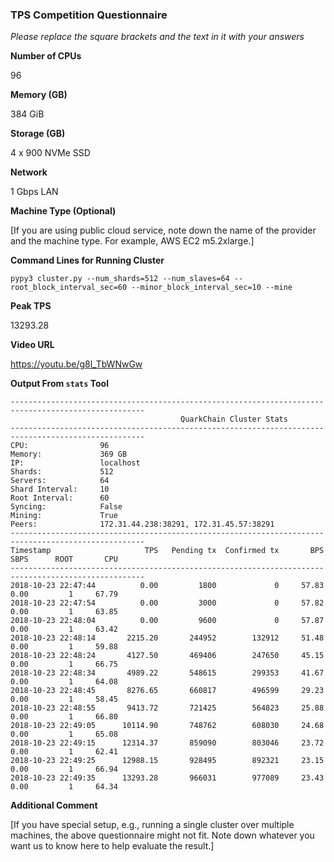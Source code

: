 ### TPS Competition Questionnaire

*Please replace the square brackets and the text in it with your answers*

**Number of CPUs**

96

**Memory (GB)**

384 GiB

**Storage (GB)**

4 x 900 NVMe SSD

**Network**

1 Gbps LAN

**Machine Type (Optional)**

[If you are using public cloud service, note down the name of the provider and the machine type. For example, AWS EC2 m5.2xlarge.]

**Command Lines for Running Cluster**
```
pypy3 cluster.py --num_shards=512 --num_slaves=64 --root_block_interval_sec=60 --minor_block_interval_sec=10 --mine
```

**Peak TPS**

13293.28

**Video URL**

https://youtu.be/g8l_TbWNwGw

**Output From `stats` Tool**
```
----------------------------------------------------------------------------------------------------
                                      QuarkChain Cluster Stats
----------------------------------------------------------------------------------------------------
CPU:                96
Memory:             369 GB
IP:                 localhost
Shards:             512
Servers:            64
Shard Interval:     10
Root Interval:      60
Syncing:            False
Mining:             True
Peers:              172.31.44.238:38291, 172.31.45.57:38291
----------------------------------------------------------------------------------------------------
Timestamp                     TPS   Pending tx  Confirmed tx       BPS      SBPS      ROOT       CPU
----------------------------------------------------------------------------------------------------
2018-10-23 22:47:44          0.00         1800             0     57.83      0.00         1     67.79
2018-10-23 22:47:54          0.00         3000             0     57.82      0.00         1     63.85
2018-10-23 22:48:04          0.00         9600             0     57.87      0.00         1     63.42
2018-10-23 22:48:14       2215.20       244952        132912     51.48      0.00         1     59.88
2018-10-23 22:48:24       4127.50       469406        247650     45.15      0.00         1     66.75
2018-10-23 22:48:34       4989.22       548615        299353     41.67      0.00         1     64.08
2018-10-23 22:48:45       8276.65       660817        496599     29.23      0.00         1     58.45
2018-10-23 22:48:55       9413.72       721425        564823     25.88      0.00         1     66.80
2018-10-23 22:49:05      10114.90       748762        608030     24.68      0.00         1     65.08
2018-10-23 22:49:15      12314.37       859090        803046     23.72      0.00         1     62.41
2018-10-23 22:49:25      12988.15       928495        892321     23.15      0.00         1     66.94
2018-10-23 22:49:35      13293.28       966031        977089     23.43      0.00         1     64.34
```

**Additional Comment**

[If you have special setup, e.g., running a single cluster over multiple machines, the above questionnaire might not fit. Note down
whatever you want us to know here to help evaluate the result.]
